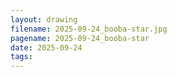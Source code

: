 ```yaml
---
layout: drawing
filename: 2025-09-24_booba-star.jpg
pagename: 2025-09-24_booba-star
date: 2025-09-24
tags:
---
```

